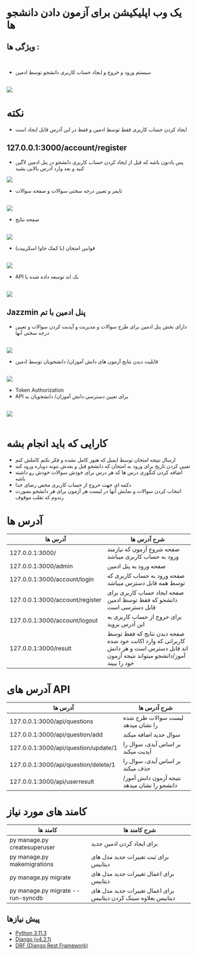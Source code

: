 # یک وب اپلیکیشن برای آزمون دادن دانشجو ها

## ویژگی ها :
<br>

- سیستم ورود و خروج و ایجاد حساب کاربری دانشجو توسط ادمین
<br>
<img src='https://github.com/shervinbdndev/Quizino/blob/master/images/1st.png'>

# نکته
- ایجاد کردن حساب کاربری فقط توسط ادمین و فقط در این آدرس قابل ایجاد است
## 127.0.0.1:3000/account/register
- پس یادتون باشه که قبل از ایجاد کردن حساب کاربری دانشجو در پنل ادمین لاگین کنید و بعد وارد آدرس بالایی بشید
<img src='https://github.com/shervinbdndev/Quizino/blob/master/images/1st5.png'>
<br>

- تایمر و تعیین درجه سختی سوالات و صفحه سوالات
<br>
<img src='https://github.com/shervinbdndev/Quizino/blob/master/images/2nd.png'>
<br>

- صفحه نتایج
<br>
<img src='https://github.com/shervinbdndev/Quizino/blob/master/images/3rd.png'>
<br>

- (با کمک جاوا اسکریپت) قوانین امتحان
<br>
<img src='https://github.com/shervinbdndev/Quizino/blob/master/images/4th.png'>
<br>

- API بک اند توسعه داده شده با
<br>
<img src='https://github.com/shervinbdndev/Quizino/blob/master/images/5th.png'>
<br>

## Jazzmin پنل ادمین با تم

- دارای بخش پنل ادمین برای طرح سوالات و مدیریت و آپدیت کردن سوالات و تعیین درجه سختی آنها
<br>
<img src='https://github.com/shervinbdndev/Quizino/blob/master/images/6th.png'>
<br>

- قابلیت دیدن نتایج آزمون های دانش آموزان/ دانشجویان توسط ادمین
<br>
<img src='https://github.com/shervinbdndev/Quizino/blob/master/images/7th.png'>
<br>

- Token Authorization
- API برای تعیین دسترسی دانش آموزان/ دانشجویان به 
<br>
<img src='https://github.com/shervinbdndev/Quizino/blob/master/images/8th.png'>
<br>

<br>


# کارایی که باید انجام بشه
- ارسال نتیجه امتحان توسط ایمیل که هنوز کامل نشده و فکر نکنم کاملش کنم
- تعیین کردن تاریخ برای ورود به امتحان که دانشجو قبل و بعدش نتونه دوباره ورود کنه
- اضافه کردن کتگوری درس ها  که هر درس برای خودش سوالات خودش رو داشته باشه
- دکمه ای جهت خروج از حساب کاربری محض رضای خدا
- انتخاب کردن سوالات و نمایش آنها در لیست هر آزمون برای هر دانشجو بصورت رندوم که تقلب موقوف

# آدرس ها
آدرس ها  |   شرح آدرس ها
------------- | ------------- 
127.0.0.1:3000/  |  صفحه شروع آزمون که نیازمند ورود به حساب کاربری میباشد
127.0.0.1:3000/admin  |  صفحه ورود به پنل ادمین
127.0.0.1:3000/account/login | صفحه ورود به حساب کاربری که توسط همه قابل دسترس میباشد
127.0.0.1:3000/account/register | صفحه ایجاد حساب کاربری برای دانشجو که فقط توسط ادمین قابل دسترسی است
127.0.0.1:3000/account/logout | برای خروج از حساب کاربری به این آدرس بروید
127.0.0.1:3000/result | صفحه دیدن نتایج که فقط توسط کاربرانی که وارد اکانت خود شده اند قابل دسترس است و هر دانش آموز/دانشجو میتواند نتیجه آزمون خود را ببیند


# آدرس های API
آدرس ها  |   شرح آدرس ها
------------- | ------------- 
127.0.0.1:3000/api/questions  |  لیست سوالات طرح شده را نشان میدهد
127.0.0.1:3000/api/question/add  |  سوال جدید اضافه میکند
127.0.0.1:3000/api/question/update/1 | بر اساس آیدی، سوال را آپدیت میکند
127.0.0.1:3000/api/question/delete/1 | بر اساس آیدی، سوال را حذف میکند
127.0.0.1:3000/api/userresult | نتیجه آزمون دانش آموز/ دانشجو را نشان میدهد



# کامند های مورد نیاز
کامند ها  |   شرح کامند ها
------------- | ------------- 
py manage.py createsuperuser | برای ایجاد کردن ادمین جدید 
py manage.py makemigrations | برای ثبت تغییرات جدید مدل های دیتابیس  
py manage.py migrate | برای اعمال تغییرات جدید مدل های دیتابیس 
py manage.py migrate --run-syncdb | برای اعمال تغییرات جدید مدل های دیتابیس بعلاوه سینک کردن دیتابیس 

## پیش نیازها
- <a href='https://www.python.org/'>Python 3.11.3</a>
- <a href='https://www.djangoproject.com/'>Django (v4.2.1)</a>
- <a href='https://www.django-rest-framework.org/'>DRF (Django Rest Framework)</a>